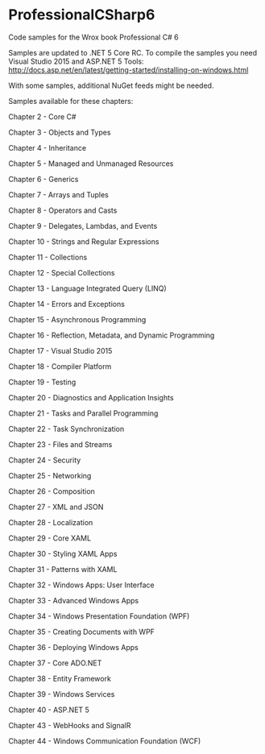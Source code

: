 # ProfessionalCSharp6
Code samples for the Wrox book Professional C# 6

Samples are updated to .NET 5 Core RC. To compile the samples you need Visual Studio 2015 and ASP.NET 5 Tools:
http://docs.asp.net/en/latest/getting-started/installing-on-windows.html

With some samples, additional NuGet feeds might be needed.

Samples available for these chapters:

Chapter 2 - Core C#

Chapter 3 - Objects and Types

Chapter 4 - Inheritance

Chapter 5 - Managed and Unmanaged Resources

Chapter 6 - Generics

Chapter 7 - Arrays and Tuples

Chapter 8 - Operators and Casts

Chapter 9 - Delegates, Lambdas, and Events

Chapter 10 - Strings and Regular Expressions

Chapter 11 - Collections

Chapter 12 - Special Collections

Chapter 13 - Language Integrated Query (LINQ)

Chapter 14 - Errors and Exceptions

Chapter 15 - Asynchronous Programming

Chapter 16 - Reflection, Metadata, and Dynamic Programming

Chapter 17 - Visual Studio 2015

Chapter 18 - Compiler Platform

Chapter 19 - Testing

Chapter 20 - Diagnostics and Application Insights

Chapter 21 - Tasks and Parallel Programming

Chapter 22 - Task Synchronization

Chapter 23 - Files and Streams

Chapter 24 - Security

Chapter 25 - Networking

Chapter 26 - Composition

Chapter 27 - XML and JSON

Chapter 28 - Localization

Chapter 29 - Core XAML

Chapter 30 - Styling XAML Apps

Chapter 31 - Patterns with XAML 

Chapter 32 - Windows Apps: User Interface

Chapter 33 - Advanced Windows Apps

Chapter 34 - Windows Presentation Foundation (WPF)

Chapter 35 - Creating Documents with WPF

Chapter 36 - Deploying Windows Apps

Chapter 37 - Core ADO.NET

Chapter 38 - Entity Framework

Chapter 39 - Windows Services

Chapter 40 - ASP.NET 5

Chapter 43 - WebHooks and SignalR

Chapter 44 - Windows Communication Foundation (WCF)




